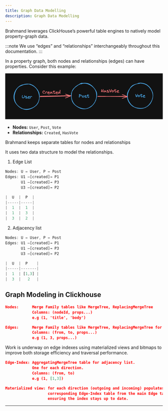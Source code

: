 ```yaml
---
title: Graph Data Modelling
description: Graph Data Modelling
---
```



<!-- Brahmand uses numerous ClickHouse features to natively model graph data. 

> **Note:** We will use edges and relationships interchangibly throughout this documentation.

In a property graph, nodes and relationships/edges both have properties. 

Let's take this example - 

![Graph](./graph.png)

* 3 Nodes - User, Post, Vote
* 2 Relationships - Created, HasVote -->

Brahmand leverages ClickHouse’s powerful table engines to natively model property-graph data.

:::note
We use “edges” and “relationships” interchangeably throughout this documentation.
:::

In a property graph, both nodes and relationships (edges) can have properties. Consider this example:

![Graph](./graph.png)

- **Nodes:** `User`, `Post`, `Vote`  
- **Relationships:** `Created`, `HasVote`

Brahmand keeps separate tables for nodes and relationships

It uses two data structure to model the relationships.
1. Edge List
```js
Nodes: U = User, P = Post
Edges: U1 –[created]→ P1 
       U1 –[created]→ P3 
       U3 –[created]→ P2 

```
```js
|  U  |  P  |          
|-----|-----|
|  1  |  1  |
|  1  |  3  |
|  3  |  2  |

```
2. Adjacency list
```js
Nodes: U = User, P = Post
Edges: U1 –[created]→ P1 
       U1 –[created]→ P3 
       U3 –[created]→ P2

```
```js
|  U  |  P    |          
|-----|-------|
|  1  | [1,3] |
|  3  |   2   |

```

## Graph Modeling in Clickhouse

```json
Nodes:      Merge Family tables like MergeTree, ReplacingMergeTree
            Columns: (nodeId, props...)
            e.g (1, 'title', 'body')
```
```json
Edges:      Merge Family tables like MergeTree, ReplacingMergeTree for edge list 
            Columns: (from, to, props...)
            e.g (1, 3, props...)
```
Work is underway on edge indexes using materialized views and bitmaps to improve both storage efficiency and traversal performance.
```json
Edge-Index: AggregatingMergeTree table for adjacency list. 
            One for each direction.
            Columns: (from, to)
            e.g (1, [1,3])
```

```json
Materialized view: for each direction (outgoing and incoming) populates its 
                   corresponding Edge-Index table from the main Edge table, 
                   ensuring the index stays up to date.


```


---
